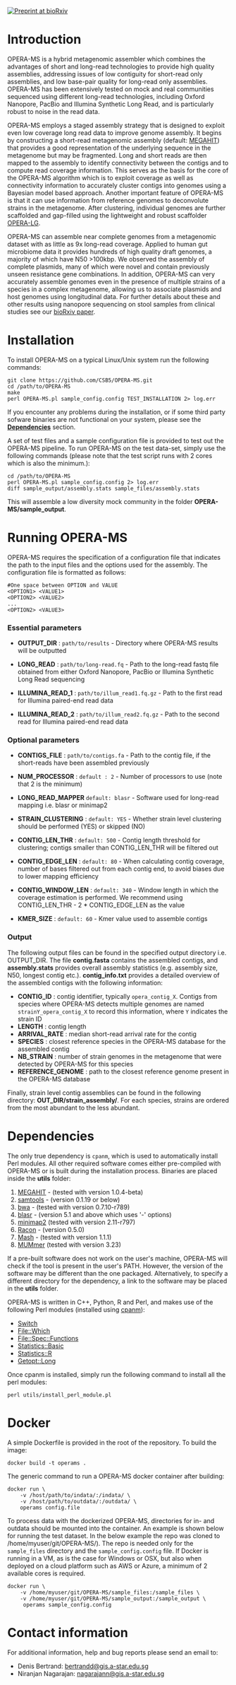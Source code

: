 [![Preprint at bioRxiv](https://img.shields.io/badge/preprint-bioRxiv-yellow.svg)](https://www.biorxiv.org/content/early/2018/10/30/456905)

# Introduction 
OPERA-MS is a hybrid metagenomic assembler which combines the advantages of short and long-read technologies to provide high quality assemblies, addressing issues of low contiguity for short-read only assemblies, and low base-pair quality for long-read only assemblies. OPERA-MS has been extensively tested on mock and real communities sequenced using different long-read technologies, including Oxford Nanopore, PacBio and Illumina Synthetic Long Read, and is particularly robust to noise in the read data.

OPERA-MS employs a staged assembly strategy that is designed to exploit even low coverage long read data to improve genome assembly. It begins by constructing a short-read metagenomic assembly (default: [MEGAHIT](https://github.com/voutcn/megahit)) that provides a good representation of the underlying sequence in the metagenome but may be fragmented. Long and short reads are then mapped to the assembly to identify connectivity between the contigs and to compute read coverage information. This serves as the basis for the core of the OPERA-MS algorithm which is to exploit coverage as well as connectivity information to accurately cluster contigs into genomes using a Bayesian model based approach. Another important feature of OPERA-MS is that it can use information from reference genomes to deconvolute strains in the metagenome. After clustering, individual genomes are further scaffolded and gap-filled using the lightweight and robust scaffolder [OPERA-LG](https://sourceforge.net/p/operasf/wiki/The%20OPERA%20wiki/).

OPERA-MS can assemble near complete genomes from a metagenomic dataset with as little as 9x long-read coverage. Applied to human gut microbiome data it provides hundreds of high quality draft genomes, a majority of which have  N50 >100kbp. We observed the assembly of complete plasmids, many of which were novel and contain previously unseen resistance gene combinations. In addition, OPERA-MS can very accurately assemble genomes even in the presence of multiple strains of a species in a complex metagenome, allowing us to associate plasmids and host genomes using longitudinal data. For further details about these and other results using nanopore sequencing on stool samples from clinical studies see our [bioRxiv paper](https://www.biorxiv.org/content/early/2018/10/30/456905). 

# Installation

To install OPERA-MS on a typical Linux/Unix system run the following commands:

```
git clone https://github.com/CSB5/OPERA-MS.git
cd /path/to/OPERA-MS
make
perl OPERA-MS.pl sample_config.config TEST_INSTALLATION 2> log.err
```
If you encounter any problems during the installation, or if some third party sofware binaries are not functional on your system, please see the [**Dependencies**](#dependencies) section. 

A set of test files and a sample configuration file is provided to test out the OPERA-MS pipeline. To run OPERA-MS on the test data-set, simply use the following commands (please note that the test script runs with 2 cores which is also the minimum.): 
```
cd /path/to/OPERA-MS
perl OPERA-MS.pl sample_config.config 2> log.err
diff sample_output/assembly.stats sample_files/assembly.stats
```
This will assemble a low diversity mock community in the folder **OPERA-MS/sample_output**.

# Running OPERA-MS

OPERA-MS requires the specification of a configuration file that indicates the path to the input files and the options used for the assembly.
The configuration file is formatted as follows:

~~~~
#One space between OPTION and VALUE
<OPTION1> <VALUE1> 
<OPTION2> <VALUE2>
...
<OPTION2> <VALUE3>
~~~~

### Essential parameters

- **OUTPUT_DIR** : `path/to/results` - Directory where OPERA-MS results will be outputted

- **LONG_READ** : `path/to/long-read.fq` - Path to the long-read fastq file obtained from either Oxford Nanopore, PacBio or Illumina Synthetic Long Read sequencing

- **ILLUMINA_READ_1** : `path/to/illum_read1.fq.gz` - Path to the first read for Illumina paired-end read data

- **ILLUMINA_READ_2** : `path/to/illum_read2.fq.gz` - Path to the second read for Illumina paired-end read data

### Optional parameters 

- **CONTIGS_FILE** : `path/to/contigs.fa` - Path to the contig file, if the short-reads have been assembled previously

- **NUM_PROCESSOR** : `default : 2` - Number of processors to use (note that 2 is the minimum)

- **LONG_READ_MAPPER** `default: blasr` - Software used for long-read mapping i.e. blasr or minimap2

- **STRAIN_CLUSTERING** : `default: YES` - Whether strain level clustering should be performed (YES) or skipped (NO)

- **CONTIG_LEN_THR** : `default: 500` - Contig length threshold for clustering; contigs smaller than CONTIG_LEN_THR will be filtered out

- **CONTIG_EDGE_LEN** : `default: 80` - When calculating contig coverage, number of bases filtered out from each contig end, to avoid biases due to lower mapping efficiency

- **CONTIG_WINDOW_LEN** : `default: 340` - Window length in which the coverage estimation is performed. We recommend using CONTIG_LEN_THR - 2 * CONTIG_EDGE_LEN as the value

- **KMER_SIZE** : `default: 60` - Kmer value used to assemble contigs


### Output

The following output files can be found in the specified output directory i.e. OUTPUT_DIR.
The file **contig.fasta** contains the assembled contigs, and **assembly.stats** provides overall assembly statistics (e.g. assembly size, N50, longest contig etc.).
**contig_info.txt** provides a detailed overview of the assembled contigs with the following information:
- **CONTIG_ID** : contig identifier, typically `opera_contig_X`. Contigs from species where OPERA-MS detects multiple genomes are named `strainY_opera_contig_X` to record this information, where `Y` indicates the strain ID
- **LENGTH** : contig length
- **ARRIVAL_RATE** : median short-read arrival rate for the contig
- **SPECIES** : closest reference species in the OPERA-MS database for the assembled contig
- **NB_STRAIN** : number of strain genomes in the metagenome that were detected by OPERA-MS for this species
- **REFERENCE_GENOME** : path to the closest reference genome present in the OPERA-MS database

Finally, strain level contig assemblies can be found in the following directory: **OUT_DIR/strain_assembly/**. For each species, strains are ordered from the most abundant to the less abundant.

# Dependencies

The only true dependency is `cpanm`, which is used to automatically install Perl modules. All other required software comes either pre-compiled with OPERA-MS or is built during the installation process. Binaries are placed inside the __utils__
folder:

1) [MEGAHIT](https://github.com/voutcn/megahit) - (tested with version 1.0.4-beta)
2) [samtools](https://github.com/samtools/samtools) - (version 0.1.19 or below)
3) [bwa](https://github.com/lh3/bwa) - (tested with version 0.7.10-r789)
4) [blasr](https://github.com/PacificBiosciences/blasr) - (version 5.1 and above which uses '-' options)
5) [minimap2]( https://github.com/lh3/minimap2) (tested with version 2.11-r797)
6) [Racon](https://github.com/isovic/racon) - (version 0.5.0)
7) [Mash](https://github.com/marbl/Mash) - (tested with version 1.1.1)
8) [MUMmer](http://mummer.sourceforge.net/) (tested with version 3.23)


If a pre-built software does not work on the user's machine, OPERA-MS will check if the tool is present in the user's PATH. However, the version of the software may be different than the one packaged. Alternatively, to specify a different directory for the dependency, a link to the software may be placed in the **utils** folder.

OPERA-MS is written in C++, Python, R and Perl, and makes use of the following Perl modules (installed using [cpanm](https://metacpan.org/pod/distribution/App-cpanminus/bin/cpanm)):

- [Switch](http://search.cpan.org/~chorny/Switch-2.17/Switch.pm)
- [File::Which](https://metacpan.org/pod/File::Which)
- [File::Spec::Functions](https://perldoc.perl.org/File/Spec/Functions.html)
- [Statistics::Basic](http://search.cpan.org/~jettero/Statistics-Basic-1.6611/lib/Statistics/Basic.pod)
- [Statistics::R](https://metacpan.org/pod/Statistics::R)
- [Getopt::Long](http://perldoc.perl.org/Getopt/Long.html)

Once cpanm is installed, simply run the following command to install all the perl modules:
```
perl utils/install_perl_module.pl
```

# Docker
A simple Dockerfile is provided in the root of the repository. To build the image:
```
docker build -t operams .
```
The generic command to run a OPERA-MS docker container after building:
```
docker run \
    -v /host/path/to/indata/:/indata/ \
    -v /host/path/to/outdata/:/outdata/ \
    operams config.file
```
To process data with the dockerized OPERA-MS, directories for in- and outdata should be mounted into the container. An example is shown below for running the test dataset. In the below example the repo was cloned to /home/myuser/git/OPERA-MS/). The repo is needed only for the `sample_files` directory and the `sample_config.config` file. If Docker is running in a VM, as is the case for Windows or OSX, but also when deployed on a cloud platform such as AWS or Azure, a minimum of 2 available cores is required.  

```
docker run \ 
    -v /home/myuser/git/OPERA-MS/sample_files:/sample_files \
    -v /home/myuser/git/OPERA-MS/sample_output:/sample_output \
     operams sample_config.config
```

# Contact information
For additional information, help and bug reports please send an email to: 

- Denis Bertrand: <bertrandd@gis.a-star.edu.sg>
- Niranjan Nagarajan: <nagarajann@gis.a-star.edu.sg>
